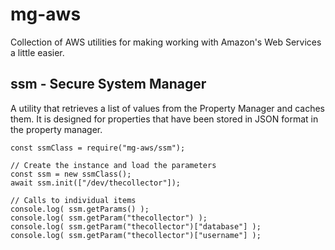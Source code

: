# mg-aws

Collection of AWS utilities for making working with Amazon's Web Services a little easier.

## ssm - Secure System Manager

A utility that retrieves a list of values from the Property Manager and caches them.  It is designed for properties that have been stored in JSON format in the property manager.

```
const ssmClass = require("mg-aws/ssm");

// Create the instance and load the parameters
const ssm = new ssmClass();
await ssm.init(["/dev/thecollector"]);

// Calls to individual items
console.log( ssm.getParams() );
console.log( ssm.getParam("thecollector") );
console.log( ssm.getParam("thecollector")["database"] );
console.log( ssm.getParam("thecollector")["username"] );
```